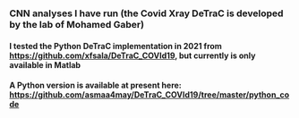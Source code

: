 ### CNN analyses I have run (the Covid Xray DeTraC is developed by the lab of Mohamed Gaber)
#### I tested the Python DeTraC implementation in 2021 from https://github.com/xfsala/DeTraC_COVId19, but currently is only available in Matlab 
#### A Python version is available at present here: https://github.com/asmaa4may/DeTraC_COVId19/tree/master/python_code
